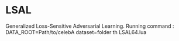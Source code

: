 # LSAL
Generalized Loss-Sensitive Adversarial Learning.
Running command : DATA_ROOT=Path/to/celebA dataset=folder th LSAL64.lua
